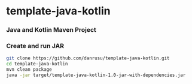 # template-java-kotlin

### Java and Kotlin Maven Project

### Create and run JAR
```bash
git clone https://github.com/danrusu/template-java-kotlin.git
cd template-java-kotlin
mvn clean package
java -jar target/template-java-kotlin-1.0-jar-with-dependencies.jar
```
